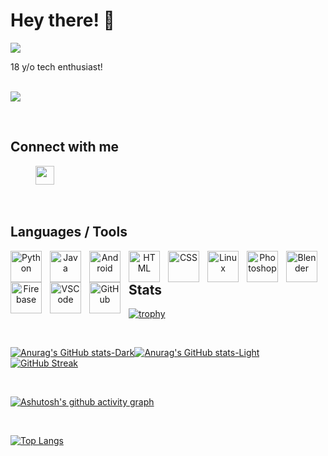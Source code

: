 <h1>Hey there! 👋</h1>

![](https://komarev.com/ghpvc/?username=aryanranderiya&color=00bbff&style=flat)

18 y/o tech enthusiast! <br><br>

![](https://github-profile-summary-cards.vercel.app/api/cards/profile-details?username=aryanranderiya&theme=dark)

<br><h2>Connect with me</h2>
<p>
<a href="https://twitter.com/w0lfzzy" style="padding-right:10px;>
          <img height="35" width="35" src="https://cdn.simpleicons.org/twitter/#1D9BF0" /></a>    
<a href="https://instagram.com/aryanranderiya" style="padding-right:10px;>
          <img height="35" width="35" src="https://upload.wikimedia.org/wikipedia/commons/thumb/e/e7/Instagram_logo_2016.svg/768px-Instagram_logo_2016.svg.png" />    
<a href="https://behance.net/aryanranderiya" style="padding-right:10px;>
          <img height="35" width="35" src="https://cdn.jsdelivr.net/gh/devicons/devicon/icons/behance/behance-original.svg" /></a>    
<a href="https://linkedin.com/aryan-randeriya-362a2a278" style="padding-right:10px;>
          <img height="35" width="35" src="https://cdn.jsdelivr.net/gh/devicons/devicon/icons/linkedin/linkedin-original.svg" /></a>    
<img height="30" src="https://dcbadge.vercel.app/api/shield/521279231284609032?theme=clean-inverted" /></a>    
</p>



          
          
<br><h2>Languages / Tools </h2>
<center>
<p>
<!-- <img height="50" width="50" src="https://raw.githubusercontent.com/github/explore/5b3600551e122a3277c2c5368af2ad5725ffa9a1/topics/java/java.png" />
<img height="50" width="50" src="https://raw.githubusercontent.com/github/explore/5b3600551e122a3277c2c5368af2ad5725ffa9a1/topics/android/android.png" />
<img height="60" width="60" src="https://raw.githubusercontent.com/github/explore/5b3600551e122a3277c2c5368af2ad5725ffa9a1/topics/python/python.png" />
<img height="50" width="50" src="https://upload.wikimedia.org/wikipedia/commons/thumb/a/af/Adobe_Photoshop_CC_icon.svg/640px-Adobe_Photoshop_CC_icon.svg.png" />
<img height="50" width="50" src="https://raw.githubusercontent.com/github/explore/5b3600551e122a3277c2c5368af2ad5725ffa9a1/topics/html/html.png" />
<img height="50" width="50" src="https://raw.githubusercontent.com/github/explore/5b3600551e122a3277c2c5368af2ad5725ffa9a1/topics/css/css.png" />
<img height="50" src="https://www.blender.org/wp-content/uploads/2020/07/blender_community_logo_white.png" />
<img height="50" src="https://firebase.google.com/static/downloads/brand-guidelines/PNG/logo-logomark.png" />
<img height="50" width="50" src="https://raw.githubusercontent.com/github/explore/5b3600551e122a3277c2c5368af2ad5725ffa9a1/topics/ubuntu/ubuntu.png" />
<img height="50" width="50" src="https://raw.githubusercontent.com/github/explore/5b3600551e122a3277c2c5368af2ad5725ffa9a1/topics/linux/linux.png" /> -->

<img align="left" alt="Python" width="50px" style="padding-right:10px;" src="https://cdn.jsdelivr.net/gh/devicons/devicon/icons/python/python-original.svg" />
<img align="left" alt="Java" width="50px" style="padding-right:10px;" src="https://cdn.jsdelivr.net/gh/devicons/devicon/icons/java/java-original.svg"/>
<img align="left" alt="Android" width="50px" style="padding-right:10px;" src="https://cdn.jsdelivr.net/gh/devicons/devicon/icons/android/android-plain-wordmark.svg" />
<img align="left" alt="HTML" width="50px" style="padding-right:10px;" src="https://cdn.jsdelivr.net/gh/devicons/devicon/icons/html5/html5-original-wordmark.svg" />
<img align="left" alt="CSS" width="50px" style="padding-right:10px;" src="https://cdn.jsdelivr.net/gh/devicons/devicon/icons/css3/css3-original-wordmark.svg" />
<img align="left" alt="Linux" width="50px" style="padding-right:10px;" src="https://cdn.jsdelivr.net/gh/devicons/devicon/icons/linux/linux-original.svg" />
<img align="left" alt="Photoshop" width="50px" style="padding-right:10px;" src="https://cdn.jsdelivr.net/gh/devicons/devicon/icons/photoshop/photoshop-plain.svg" />
<img align="left" alt="Blender" width="50px" style="padding-right:10px;" src="https://cdn.jsdelivr.net/gh/devicons/devicon/icons/blender/blender-original.svg" />
<img align="left" alt="Firebase" width="50px" style="padding-right:10px;" src="https://cdn.jsdelivr.net/gh/devicons/devicon/icons/firebase/firebase-plain.svg" />
<img align="left" alt="VSCode" width="50px" style="padding-right:10px;" src="https://cdn.jsdelivr.net/gh/devicons/devicon/icons/vscode/vscode-original.svg" />
<img align="left" alt="GitHub" width="50px" style="padding-right:10px;" src="https://cdn.jsdelivr.net/gh/devicons/devicon/icons/github/github-original.svg" />


          
</p>
</center>

<!-- <img align="left" alt="" width="30px" style="padding-right:10px;" /> -->

<br><h2>Stats</h2>

[![trophy](https://github-profile-trophy.vercel.app/?username=aryanranderiya&theme=dracula&column=9)](https://github.com/ryo-ma/github-profile-trophy)

<br>

[![Anurag's GitHub stats-Dark](https://github-readme-stats-9e4w.vercel.app/api?username=aryanranderiya&show_icons=true&hide_border=true&theme=dark#gh-dark-mode-only
)](https://github.com/anuraghazra/github-readme-stats#gh-dark-mode-only)[![Anurag's GitHub stats-Light](https://github-readme-stats-9e4w.vercel.app/api?username=aryanranderiya&show_icons=true&hide_border=true&theme=default#gh-light-mode-only)](https://github.com/anuraghazra/github-readme-stats#gh-light-mode-only)        [![GitHub Streak](https://streak-stats.demolab.com?user=aryanranderiya&theme=dark&hide_border=true&date_format=j%20M%5B%20Y%5D&card_width=470)](https://git.io/streak-stats)

<br>

[![Ashutosh's github activity graph](https://github-readme-activity-graph.vercel.app/graph?username=aryanranderiya&theme=react-dark)](https://github.com/ashutosh00710/github-readme-activity-graph)

<br>

[![Top Langs](https://github-readme-stats-9e4w.vercel.app/api/top-langs/?username=aryanranderiya&layout=compact&hide=javascript,jinja)
](https://github-readme-stats-9e4w.vercel.app/api/top-langs/?username=aryanr78&layout=pie) 


<!--


[![Anurag's GitHub stats](https://github-readme-stats.vercel.app/api?username=aryanr78)](https://github.com/anuraghazra/github-readme-stats)

**aryanr78/aryanr78** is a ✨ _special_ ✨ repository because its `README.md` (this file) appears on your GitHub profile.

Here are some ideas to get you started:

- 🔭 I’m currently working on ...
- 🌱 I’m currently learning ...
- 👯 I’m looking to collaborate on ...
- 🤔 I’m looking for help with ...
- 💬 Ask me about ...
- 📫 How to reach me: ...
- 😄 Pronouns: ...
- ⚡ Fun fact: ...
-->

